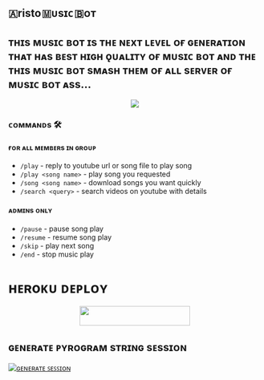 <h2 align="centre">🇦risto 🇲ᴜsɪᴄ 🇧ᴏᴛ  </h2>

## ᴛʜɪs ᴍᴜsɪᴄ ʙᴏᴛ ɪs ᴛʜᴇ ɴᴇxᴛ ʟᴇᴠᴇʟ ᴏғ ɢᴇɴᴇʀᴀᴛɪᴏɴ ᴛʜᴀᴛ ʜᴀs ʙᴇsᴛ ʜɪɢʜ ǫᴜᴀʟɪᴛʏ ᴏғ ᴍᴜsɪᴄ ʙᴏᴛ ᴀɴᴅ ᴛʜᴇ ᴛʜɪs ᴍᴜsɪᴄ ʙᴏᴛ sᴍᴀsʜ ᴛʜᴇᴍ ᴏғ ᴀʟʟ sᴇʀᴠᴇʀ ᴏғ ᴍᴜsɪᴄ ʙᴏᴛ ᴀss...


<p align="center"><a href="https://t.me/Alexa_xd_group"><img src="https://telegra.ph/file/ba0ddc4a3dbcfd952f8a1.jpg"></a></p>


### ᴄᴏᴍᴍᴀɴᴅs 🛠
#### ғᴏʀ ᴀʟʟ ᴍᴇᴍʙᴇʀs ɪɴ ɢʀᴏᴜᴘ
- `/play` - reply to youtube url or song file to play song
- `/play <song name>` - play song you requested
- `/song <song name>` - download songs you want quickly
- `/search <query>` - search videos on youtube with details

#### ᴀᴅᴍɪɴs ᴏɴʟʏ
- `/pause` - pause song play
- `/resume` - resume song play
- `/skip` - play next song
- `/end` - stop music play


# ʜᴇʀoᴋᴜ ᴅᴇᴘʟᴏʏ
<p align="center"><a href="https://heroku.com/deploy?template=https://github.com/Huvaris/Aristo-Music-Bot"> <img src="https://img.shields.io/badge/Deploy%20To%20Heroku-grey?style=for-the-badge&logo=heroku" width="220" height="38.45"/></a></p>


## ɢᴇɴᴇʀᴀᴛᴇ ᴘʏʀᴏɢʀᴀᴍ sᴛʀɪɴɢ sᴇssɪᴏɴ

[![ɢᴇɴᴇʀᴀᴛᴇ ꜱᴇꜱꜱɪᴏɴ](https://img.shields.io/badge/repl.it-generateString-yellowgreen)](https://t.me/SessionStringGeneratorZBot)

